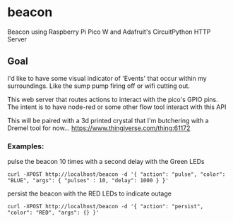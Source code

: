 # beacon
Beacon using Raspberry Pi Pico W and Adafruit's CircuitPython HTTP Server 


## Goal
I'd like to have some visual indicator of 'Events' that occur within my surroundings. Like the sump pump firing off or wifi cutting out.

This web server that routes actions to interact with the pico's GPIO pins. The intent is to have node-red or some other flow tool interact with this API

This will be paired with a 3d printed crystal that I'm butchering with a Dremel tool for now...
https://www.thingiverse.com/thing:61172



### Examples:
pulse the beacon 10 times with a second delay with the Green LEDs
```
curl -XPOST http://localhost/beacon -d '{ "action": "pulse", "color": "BLUE", "args": { "pulses" : 10, "delay": 1000 } }'
 ```
 
persist the beacon with the RED LEDs to indicate outage
```
curl -XPOST http://localhost/beacon -d '{ "action": "persist", "color": "RED", "args": {} }'
```
